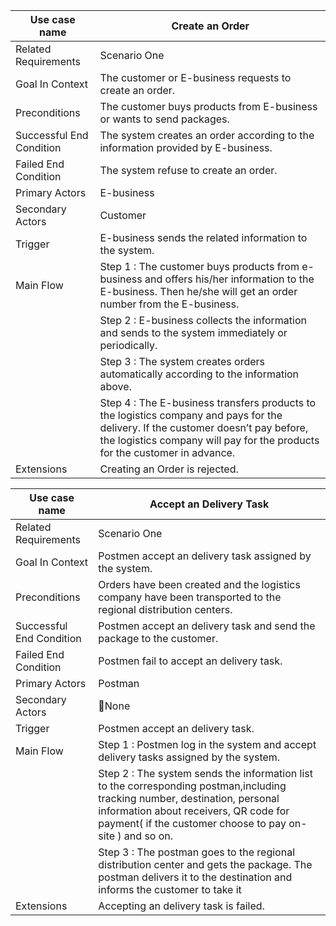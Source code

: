 | Use case name            | Create an Order                          |
| ------------------------ | ---------------------------------------- |
| Related Requirements     | Scenario One                             |
| Goal In Context          | The customer or E-business requests to create an order. |
| Preconditions            | The customer buys products from E-business or wants to send packages. |
| Successful End Condition | The system creates an order according to the information provided by E-business. |
| Failed End Condition     | The system refuse to create an order.    |
| Primary Actors           | E-business                               |
| Secondary Actors         | Customer                                 |
| Trigger                  | E-business sends the related information to the system. |
| Main Flow                | Step 1 : The customer buys products from e-business and offers his/her information to the E-business. Then he/she will get an order number from the E-business. |
|                          | Step 2 : E-business collects the information and sends to the system immediately or periodically. |
|                          | Step 3 : The system creates orders automatically according to the information above. |
|                          | Step 4 : The E-business transfers products to the logistics company and pays for the delivery. If the customer doesn’t pay before, the logistics company will pay for the products for the customer in advance. |
| Extensions               | Creating an Order is rejected.           |

| Use case name            | Accept an Delivery Task                  |
| ------------------------ | ---------------------------------------- |
| Related Requirements     | Scenario One                             |
| Goal In Context          | Postmen accept an delivery task assigned by the system. |
| Preconditions            | Orders have been created and the logistics company have been transported to the regional distribution centers. |
| Successful End Condition | Postmen accept an delivery task and send the package to the customer. |
| Failed End Condition     | Postmen fail to accept an delivery task. |
| Primary Actors           | Postman                                  |
| Secondary Actors         | None                                    |
| Trigger                  | Postmen accept an delivery task.         |
| Main Flow                | Step 1 : Postmen log in the system and accept delivery tasks assigned by the system. |
|                          | Step 2 : The system sends the information list to the corresponding postman,including tracking number, destination, personal information about receivers, QR code for payment( if the customer choose to pay on-site ) and so on. |
|                          | Step 3 : The postman goes to the regional distribution center and gets the package. The postman delivers it to the destination and informs the customer to take it |
| Extensions               | Accepting an delivery task is failed.    |